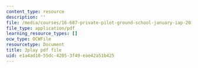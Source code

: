 ```yaml
---
content_type: resource
description: ''
file: /media/courses/16-687-private-pilot-ground-school-january-iap-2019/e1a4ad1055dc42053f49eae42a51b425_s67DO7fFM14.pdf
file_type: application/pdf
learning_resource_types: []
ocw_type: OCWFile
resourcetype: Document
title: 3play pdf file
uid: e1a4ad10-55dc-4205-3f49-eae42a51b425
---
```

